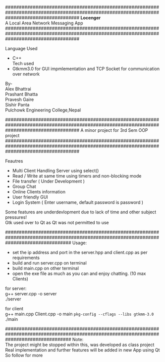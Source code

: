 ###########################################################################################################################################
                                                          <b>Locenger</b><br>
                                                    A Local Area Network Messaging App <br>
###########################################################################################################################################

Language Used<br>
* C++<br>
Tech used<br>
* Gtkmm3.0 for GUI impmlementation and TCP Socket for communication over network<br>

By-<br>
Alex Bhattrai<br>
Prashant Bhatta<br>
Pravesh Gaire<br>
Sishir Panta<br>
Pulchowk Engineering College,Nepal<br>


###########################################################################################################################################
                                                   A minor project for 3rd Sem OOP project <br>
###########################################################################################################################################

Feautres<br>
* Multi Client Handling Server using select()<br>
* Read / Write at same time using timers and non-blocking mode<br>
* File transfer ( Under Development ) <br>
* Group Chat<br>
* Online Clients information<br>
* User friendly GUI <br>
* Login System ( Enter username, default password is password ) <br>

Some features are underdevlopment due to lack of time and other subject pressures! <br>
Gtk used over to Qt as Qt was not permitted to use<br>


########################################################################################################################################
Usage:<br>
* set the ip address and port in the server.hpp and client.cpp as per requirements<br>
* build and run server.cpp on terminal <br>
* build main.cpp on other terminal<br>
* open the exe file as much as you can and enjoy chatting. (10 max Clients)<br>

for server:<br>
 g++ server.cpp -o server<br>
 ./server<br>
 
 for client<br>
 g++ main.cpp Client.cpp -o main `pkg-config --cflags --libs gtkmm-3.0`<br>
 ./main

########################################################################################################################################
Note:<br>
The project might be stopped within this, was developed as class project<br>
Real implementation and further features will be added in new App using Qt<br> 
So follow for more <br>

